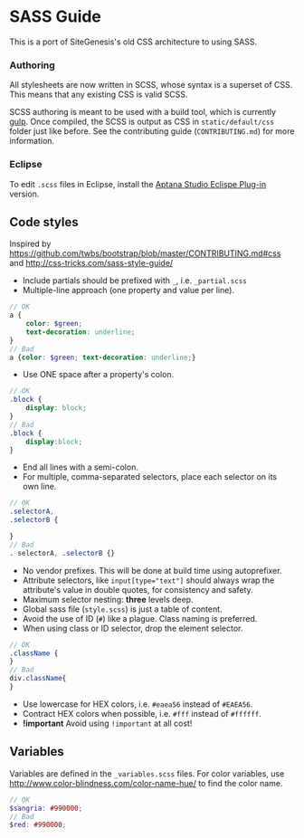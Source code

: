 # SASS Guide
This is a port of SiteGenesis's old CSS architecture to using SASS.

### Authoring
All stylesheets are now written in SCSS, whose syntax is a superset of CSS. This means that any existing CSS is valid SCSS.

SCSS authoring is meant to be used with a build tool, which is currently [gulp](http://gulpjs.com).
Once compiled, the SCSS is output as CSS in `static/default/css` folder just like before. See the contributing guide (`CONTRIBUTING.md`) for more information.

### Eclipse
To edit `.scss` files in Eclipse, install the [Aptana Studio Eclispe Plug-in](http://www.aptana.com/products/studio3/download) version.

## Code styles
Inspired by <https://github.com/twbs/bootstrap/blob/master/CONTRIBUTING.md#css> and <http://css-tricks.com/sass-style-guide/>

- Include partials should be prefixed with `_`, i.e. `_partial.scss`
- Multiple-line approach (one property and value per line).
```scss
// OK
a {
	color: $green;
	text-decoration: underline;
}
// Bad
a {color: $green; text-decoration: underline;}
```
- Use ONE space after a property's colon.
```scss
// OK
.block {
	display: block;
}
// Bad
.block {
	display:block;
}
```
- End all lines with a semi-colon.
- For multiple, comma-separated selectors, place each selector on its own line.
```scss
// OK
.selectorA,
.selectorB {

}
// Bad
. selectorA, .selectorB {}
```
- No vendor prefixes. This will be done at build time using autoprefixer.
- Attribute selectors, like `input[type="text"]` should always wrap the attribute's value in double quotes, for consistency and safety.
- Maximum selector nesting: **three** levels deep.
- Global sass file (`style.scss`) is just a table of content.
- Avoid the use of ID (`#`) like a plague. Class naming is preferred.
- When using class or ID selector, drop the element selector.
```scss
// OK
.className {
}
// Bad
div.className{
}
```
- Use lowercase for HEX colors, i.e. `#eaea56` instead of `#EAEA56`.
- Contract HEX colors when possible, i.e. `#fff` instead of `#ffffff`.
- **!important** Avoid using `!important` at all cost!

## Variables
Variables are defined in the `_variables.scss` files.
For color variables, use <http://www.color-blindness.com/color-name-hue/> to find the color name.

```scss
// OK
$sangria: #990000;
// Bad
$red: #990000;
```
